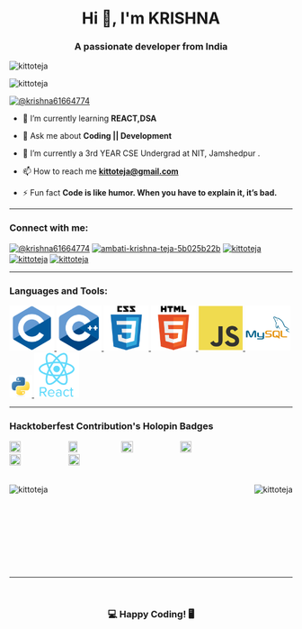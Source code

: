 <h1 align="center">Hi 👋, I'm KRISHNA</h1>
<h3 align="center">A passionate developer from India</h3>

<p align="left"> <img src="https://cdn.dribbble.com/users/1162077/screenshots/4649464/skatter-programmer_still_2x.gif?compress=1&resize=400x300" alt="kittoteja" /> </p>

<p align="left"> <img src="https://komarev.com/ghpvc/?username=kittoteja&label=Profile%20views&color=0e75b6&style=flat" alt="kittoteja" /> </p>

<p align="left"> <a href="https://twitter.com/@krishna61664774" target="blank"><img src="https://img.shields.io/twitter/follow/@krishna61664774?logo=twitter&style=for-the-badge" alt="@krishna61664774" /></a> </p>

- 🌱 I’m currently learning **REACT,DSA**

- 💬 Ask me about **Coding || Development**

- 🔭 I’m currently a 3rd YEAR CSE Undergrad at NIT, Jamshedpur .

- 📫 How to reach me **kittoteja@gmail.com**


- ⚡ Fun fact **Code is like humor. When you have to explain it, it’s bad.**

<hr>

<h3 align="left">Connect with me:</h3>
<p align="left">
<a href="https://twitter.com/@krishna61664774" target="blank"><img align="center" src="https://raw.githubusercontent.com/rahuldkjain/github-profile-readme-generator/master/src/images/icons/Social/twitter.svg" alt="@krishna61664774" height="60" width="80" /></a>
<a href="https://linkedin.com/in/ambati-krishna-teja-5b025b22b" target="blank"><img align="center" src="https://raw.githubusercontent.com/rahuldkjain/github-profile-readme-generator/master/src/images/icons/Social/linked-in-alt.svg" alt="ambati-krishna-teja-5b025b22b" height="60" width="80" /></a>
<a href="https://www.codechef.com/users/kittoteja" target="blank"><img align="center" src="https://cdn.jsdelivr.net/npm/simple-icons@3.1.0/icons/codechef.svg" alt="kittoteja" height="60" width="80" /></a>
<a href="https://www.hackerrank.com/kittoteja" target="blank"><img align="center" src="https://raw.githubusercontent.com/rahuldkjain/github-profile-readme-generator/master/src/images/icons/Social/hackerrank.svg" alt="kittoteja" height="60" width="80" /></a>
<a href="https://codeforces.com/profile/kittoteja" target="blank"><img align="center" src="https://raw.githubusercontent.com/rahuldkjain/github-profile-readme-generator/master/src/images/icons/Social/codeforces.svg" alt="kittoteja" height="60" width="80" /></a>
</p>
<hr>
<h3 align="left">Languages and Tools:</h3>
<p align="left"> <a href="https://www.cprogramming.com/" target="_blank" rel="noreferrer"> <img src="https://raw.githubusercontent.com/devicons/devicon/master/icons/c/c-original.svg" alt="c" width="80" height="80"/> </a> <a href="https://www.w3schools.com/cpp/" target="_blank" rel="noreferrer"> <img src="https://raw.githubusercontent.com/devicons/devicon/master/icons/cplusplus/cplusplus-original.svg" alt="cplusplus" width="80" height="80"/> </a> <a href="https://www.w3schools.com/css/" target="_blank" rel="noreferrer"> <img src="https://raw.githubusercontent.com/devicons/devicon/master/icons/css3/css3-original-wordmark.svg" alt="css3" width="80" height="80"/> </a> <a href="https://www.w3.org/html/" target="_blank" rel="noreferrer"> <img src="https://raw.githubusercontent.com/devicons/devicon/master/icons/html5/html5-original-wordmark.svg" alt="html5" width="80" height="80"/> </a> <a href="https://developer.mozilla.org/en-US/docs/Web/JavaScript" target="_blank" rel="noreferrer"> <img src="https://raw.githubusercontent.com/devicons/devicon/master/icons/javascript/javascript-original.svg" alt="javascript" width="80" height="80"/> </a> <a href="https://www.mysql.com/" target="_blank" rel="noreferrer"> <img src="https://raw.githubusercontent.com/devicons/devicon/master/icons/mysql/mysql-original-wordmark.svg" alt="mysql" width="80" height="80"/> </a> <a href="https://www.python.org" target="_blank" rel="noreferrer"> <img src="https://raw.githubusercontent.com/devicons/devicon/master/icons/python/python-original.svg" alt="python" width="40" height="40"/> </a> <a href="https://reactjs.org/" target="_blank" rel="noreferrer"> <img src="https://raw.githubusercontent.com/devicons/devicon/master/icons/react/react-original-wordmark.svg" alt="react" width="80" height="80"/> </a> </p>

<hr>
<h3>Hacktoberfest Contribution's Holopin Badges</h3>
<div>
  <img src="https://user-images.githubusercontent.com/102801379/213742726-be7b14c2-5935-4ed5-bd00-941937adbff0.png" width="20%" height="20%">
  <img src="https://user-images.githubusercontent.com/102801379/213742783-a015d892-4729-4f98-8f2e-4a7fe4afb063.png" width="18%" height="15%">
  <img src="https://user-images.githubusercontent.com/102801379/213742738-cd02936f-4f34-4a7e-b790-732e955ebbc5.png" width="20%" height="20%">
  <img src="https://user-images.githubusercontent.com/102801379/213742745-64e35531-48cc-4900-88ec-8b1d32a7a27a.png" width="20%" height="20%">
  <img src="https://user-images.githubusercontent.com/102801379/213742763-35b79a97-f689-44b2-abc4-63fef773ff3d.png" width="20%" height="20%">
  <img src="https://user-images.githubusercontent.com/102801379/213742775-a48e2bc2-aae7-4896-94fe-a3b84f9c5edb.png" width="20%" height="20%">
</div>

<br/>
<p><img align="right" src="https://github-readme-stats.vercel.app/api/top-langs?username=kittoteja&show_icons=true&locale=en&layout=compact" alt="kittoteja" /></p>

<p>&nbsp;<img align="LEFT" src="https://github-readme-stats.vercel.app/api?username=kittoteja&show_icons=true&locale=en" alt="kittoteja" /></p>

<br/><br/><br/><br/><br/><br/><br/>



<hr>

<br/>
<h3 align="center">💻 Happy Coding! 🖥️</h3>
<div align="center">
<!-- <img src="https://media.giphy.com/media/oFQxwezf5FxiU/giphy.gif" width="80px  height="120px" > -->
</div>


